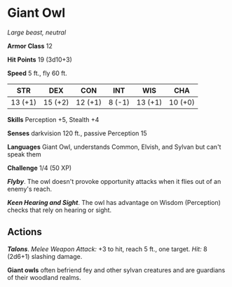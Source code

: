 # Giant Owl

*Large beast, neutral*

**Armor Class** 12

**Hit Points** 19 (3d10+3)

**Speed** 5 ft., fly 60 ft.

| STR     | DEX     | CON     | INT    | WIS     | CHA     |
|---------|---------|---------|--------|---------|---------|
| 13 (+1) | 15 (+2) | 12 (+1) | 8 (-1) | 13 (+1) | 10 (+0) |

**Skills** Perception +5, Stealth +4

**Senses** darkvision 120 ft., passive Perception 15

**Languages** Giant Owl, understands Common, Elvish, and Sylvan but can't speak them

**Challenge** 1/4 (50 XP)

***Flyby***. The owl doesn't provoke opportunity attacks when it flies out of an enemy's reach.

***Keen Hearing and Sight***. The owl has advantage on Wisdom (Perception) checks that rely on hearing or sight.

## Actions

***Talons***. *Melee Weapon Attack:* +3 to hit, reach 5 ft., one target. *Hit:* 8 (2d6+1) slashing damage.

**Giant owls** often befriend fey and other sylvan creatures and are guardians of their woodland realms.